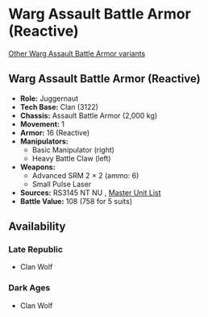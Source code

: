 # Warg Assault Battle Armor (Reactive) 

[Other Warg Assault Battle Armor variants](../warg_assault_battle_armor.md) 

## Warg Assault Battle Armor (Reactive) 

- **Role:** Juggernaut 
- **Tech Base:** Clan (3122) 
- **Chassis:** Assault Battle Armor (2,000 kg) 
- **Movement:** 1 
- **Armor:** 16 (Reactive) 
- **Manipulators:** 
  - Basic Manipulator (right) 
  - Heavy Battle Claw (left) 
- **Weapons:** 
  - Advanced SRM 2 × 2 (ammo: 6) 
  - Small Pulse Laser 
- **Sources:** RS3145 NT NU , [Master Unit List](http://masterunitlist.info/Unit/Details/6748/warg-assault-battle-armor-reactive) 
- **Battle Value:** 108 (758 for 5 suits) 

## Availability 

### Late Republic 

- Clan Wolf 

### Dark Ages 

- Clan Wolf 

